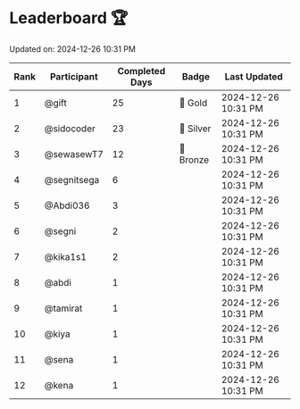 # Leaderboard 🏆

Updated on: 2024-12-26 10:31 PM

| Rank | Participant       | Completed Days | Badge      | Last Updated         |
|------|-------------------|----------------|------------|----------------------|
| 1    | @gift             | 25             | 🏅 Gold     | 2024-12-26 10:31 PM |
| 2    | @sidocoder        | 23             | 🥈 Silver   | 2024-12-26 10:31 PM |
| 3    | @sewasewT7        | 12             | 🥉 Bronze   | 2024-12-26 10:31 PM |
| 4    | @segnitsega       | 6              |            | 2024-12-26 10:31 PM |
| 5    | @Abdi036          | 3              |            | 2024-12-26 10:31 PM |
| 6    | @segni            | 2              |            | 2024-12-26 10:31 PM |
| 7    | @kika1s1          | 2              |            | 2024-12-26 10:31 PM |
| 8    | @abdi             | 1              |            | 2024-12-26 10:31 PM |
| 9    | @tamirat          | 1              |            | 2024-12-26 10:31 PM |
| 10   | @kiya             | 1              |            | 2024-12-26 10:31 PM |
| 11   | @sena             | 1              |            | 2024-12-26 10:31 PM |
| 12   | @kena             | 1              |            | 2024-12-26 10:31 PM |
